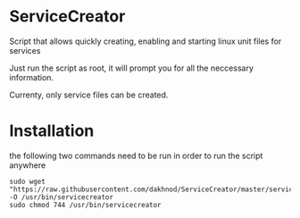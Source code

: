 # ServiceCreator
Script that allows quickly creating, enabling and starting linux unit files for services

Just run the script as root, it will prompt you for all the neccessary information.

Currenty, only service files can be created.

# Installation
the following two commands need to be run in order to run the script anywhere
```
sudo wget "https://raw.githubusercontent.com/dakhnod/ServiceCreator/master/servicecreator" -O /usr/bin/servicecreator
sudo chmod 744 /usr/bin/servicecreator
```
